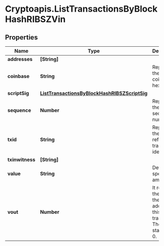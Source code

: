 # Cryptoapis.ListTransactionsByBlockHashRIBSZVin

## Properties

Name | Type | Description | Notes
------------ | ------------- | ------------- | -------------
**addresses** | **[String]** |  | 
**coinbase** | **String** | Represents the coinbase hex. | 
**scriptSig** | [**ListTransactionsByBlockHashRIBSZScriptSig**](ListTransactionsByBlockHashRIBSZScriptSig.md) |  | 
**sequence** | **Number** | Represents the script sequence number. | 
**txid** | **String** | Represents the reference transaction identifier. | 
**txinwitness** | **[String]** |  | 
**value** | **String** | Defines the specific amount. | 
**vout** | **Number** | It refers to the index of the output address of this transaction. The index starts from 0. | 


